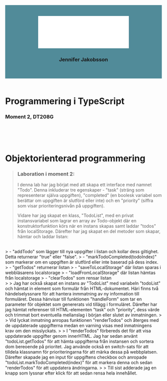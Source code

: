 <div align="center" style="background-color: #518b99; padding: 2.5em;">
<img src="src/images/logo_jeja.svg">
<br>

### Jennifer Jakobsson
</div>
<br>

# Programmering i TypeScript
### Moment 2, DT208G

<br>
<br>
<br>

# Objektorienterad programmering

>### Laboration i moment 2:
> I denna lab har jag börjat med att skapa ett interface med namnet "Todo". Denna inkluderar tre egenskaper - "task" (sträng som representerar själva uppgiften), "completed" (en boolesk variabel som berättar om uppgiften är slutförd eller inte) och en "priority" (siffra som visar prioriteringsnivån på uppgiften).
>
>Vidare har jag skapat en klass, "TodoList", med en privat instansvariabel som lagrar en array av Todo-objekt där en konstruktorfunktion körs när en instans skapas samt laddar "todos" från localStorage. Därefter har jag skapat en del metoder som skapar, hämtar och laddar listan:
<br>
> - "addTodo" som lägger till nya uppgifter i listan och kollar dess giltighet. Detta returnerar "true" eller "false". 
> - "markTodoCompleted(todoIndex)" som markerar om en uppgiften är slutförd eller inte baserad på dess index.
> - "getTodos" returnerar listan
> - "saveToLocalStorage" där listan sparas i webbläsarens localstorage
> - "loadFromLocalStorage" där listan hämtas från localstorage
> - "clearTodos" som rensar listan
<br>
>
> Jag har också skapat en instans av "TodoList" med variabeln "todoList" och hämtat in element som formulär från HTML-dokumentet. Häri finns två händelselyssnare för att hantera inmmatning av ny information till formuläret. Dessa hänvisar till funktionen "handleForm" som tar en parameter för objektet som genererats vid tillägg i formuläret. Därefter har jag hämtat referenser till HTML-elementen "task" och "priority", dess värde och trimmat bort eventuella mellanslag i början eller slutet av inmatningen. 
>
> Vid lyckat inmatning anropas funktionen "renderTodos" och återges med de uppdaterade uppgifterna medan en varning visas med inmatningens krav om den misslyckats.
>
> I "renderTodos" förbereds det för att visa uppdaterade uppgifter genom innerHTML. Jag har sedan använt "todoList.getTodos" för att hämta uppgifterna från instansen och sortera dom bereoende på prioritet. Jag använde också en switch-sats för att tilldela klassnamn för prioriteringarna för att märka dessa på webbplatsen. Därefter skapade jag en input för uppgiftens checkbox och anropade "todoList.markTodoCompleted(index)" för att markera denna och sedan "renderTodos" för att uppdatera ändringarna. 
>
> Till sist adderade jag en knapp som lyssnar efter klick för att sedan rensa hela innehållet.
